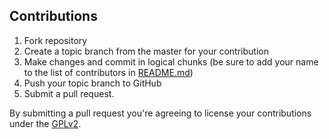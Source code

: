 ## Contributions

1. Fork repository
1. Create a topic branch from the master for your contribution
1. Make changes and commit in logical chunks (be sure to add your name to the list of contributors in [README.md]())
1. Push your topic branch to GitHub
1. Submit a pull request.

By submitting a pull request you're agreeing to license your contributions under the [GPLv2](http://www.gnu.org/licenses/gpl-2.0.html).
